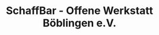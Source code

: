 ---
title: "SchaffBar - Offene Werkstatt Böblingen e.V."
url: /boeblingen/schaffbar-offene-werkstatt-boeblingen-e-v/
shop: Eisenwaren
---